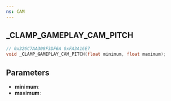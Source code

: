 ```yaml
---
ns: CAM
---
```

## _CLAMP_GAMEPLAY_CAM_PITCH

```c
// 0x326C7AA308F3DF6A 0xFA3A16E7
void _CLAMP_GAMEPLAY_CAM_PITCH(float minimum, float maximum);
```

## Parameters
* **minimum**:
* **maximum**:
